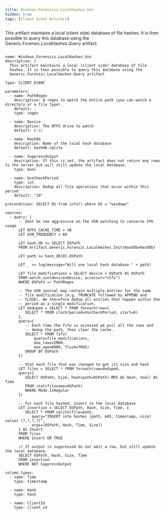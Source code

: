 ```yaml
---
title: Windows.Forensics.LocalHashes.Usn
hidden: true
tags: [Client Event Artifact]
---
```


This artifact maintains a local (client side) database of file
hashes. It is then possible to query this database using the
Generic.Forensic.LocalHashes.Query artifact


<pre><code class="language-yaml">
name: Windows.Forensics.LocalHashes.Usn
description: |
  This artifact maintains a local (client side) database of file
  hashes. It is then possible to query this database using the
  Generic.Forensic.LocalHashes.Query artifact

type: CLIENT_EVENT

parameters:
  - name: PathRegex
    description: A regex to match the entire path (you can watch a directory or a file type).
    default: .
    type: regex

  - name: Device
    description: The NTFS drive to watch
    default: C:\\

  - name: HashDb
    description: Name of the local hash database
    default: hashdb.sqlite

  - name: SuppressOutput
    description: If this is set, the artifact does not return any rows to the server but will still update the local database.
    type: bool

  - name: UsnCheckPeriod
    type: int
    description: Dedup all file operations that occur within this period
    default: "10"

precondition: SELECT OS from info() where OS = "windows"

sources:
  - query: |
      -- Dont be too aggressive on the USN watching to conserve CPU usage
      LET NTFS_CACHE_TIME = 30
      LET USN_FREQUENCY = 60

      LET hash_db &lt;= SELECT OSPath
      FROM Artifact.Generic.Forensic.LocalHashes.Init(HashDb=HashDb)

      LET path &lt;= hash_db[0].OSPath

      LET _ &lt;= log(message="Will use local hash database " + path)

      LET file_modifications = SELECT Device + OSPath AS OSPath
      FROM watch_usn(device=Device, accessor="ntfs")
      WHERE OSPath =~ PathRegex

      -- The USN journal may contain multiple entries for the same
      -- file modification (e.g. TRUNCATE followed by APPEND and
      -- CLOSE). We therefore dedup all entries that happen within the
      -- period as a single modification.
      LET deduped = SELECT * FROM foreach(row={
         SELECT * FROM clock(period=UsnCheckPeriod, start=0)
      },
      query={
         -- Each time the fifo is accessed we pull all the rows and
         -- dedup the path, then clear the cache.
         SELECT * FROM fifo(
             query=file_modifications,
             max_rows=5000,
             max_age=6000, flush=TRUE)
         GROUP BY OSPath
      })

      -- Stat each file that was changed to get its size and hash
      LET files = SELECT * FROM foreach(row=deduped,
      query={
         SELECT OSPath, Size, hash(path=OSPath).MD5 AS Hash, now() AS Time
         FROM stat(filename=OSPath)
         WHERE Mode.IsRegular
      })

      -- For each file hashed, insert to the local database
      LET insertion = SELECT OSPath, Hash, Size, Time, {
         SELECT * FROM sqlite(file=path,
            query="INSERT into hashes (path, md5, timestamp, size) values (?,?,?,?)",
            args=[OSPath, Hash, Time, Size])
      } AS Insert
      FROM files
      WHERE Insert OR TRUE

      // If output is suppressed do not emit a row, but still update the local database.
      SELECT OSPath, Hash, Size, Time
      FROM insertion
      WHERE NOT SuppressOutput

column_types:
  - name: Time
    type: timestamp

  - name: Hash
    type: hash

  - name: ClientId
    type: client_id

</code></pre>

